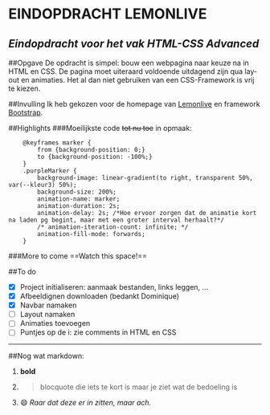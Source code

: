 # EINDOPDRACHT LEMONLIVE
*Eindopdracht voor het vak HTML-CSS Advanced*
---

##Opgave
De opdracht is simpel: bouw een webpagina naar keuze na in HTML en CSS. De pagina moet uiteraard voldoende uitdagend zijn qua lay-out en animaties. Het al dan niet gebruiken van een CSS-Framework is vrij te kiezen.

##Invulling
Ik heb gekozen voor de homepage van [Lemonlive](https://lemonlive.be/) en framework [Bootstrap](https://getbootstrap.com/).

##Highlights
###Moeilijkste code ~~tot nu toe~~ in opmaak:
```
    @keyframes marker {
        from {background-position: 0;}
        to {background-position: -100%;}
    }
    .purpleMarker {
        background-image: linear-gradient(to right, transparent 50%, var(--kleur3) 50%);
        background-size: 200%;
        animation-name: marker;
        animation-duration: 2s;
        animation-delay: 2s; /*Hoe ervoor zorgen dat de animatie kort na laden pg begint, maar met een groter interval herhaalt?*/
        /* animation-iteration-count: infinite; */ 
        animation-fill-mode: forwards;
    }

```
###More to come
==Watch this space!==

##To do
-[x] Project initialiseren: aanmaak bestanden, links leggen, ...
-[x] Afbeeldignen downloaden (bedankt Dominique)
-[x] Navbar namaken
-[ ] Layout namaken
-[ ] Animaties toevoegen
-[ ] Puntjes op de i: zie comments in HTML en CSS

---

##Nog wat markdown:
1. **bold**
2. > blocquote die iets te kort is
   > maar je ziet wat de bedoeling is
3. 😄 *Raar dat deze er in zitten, maar ach.*
